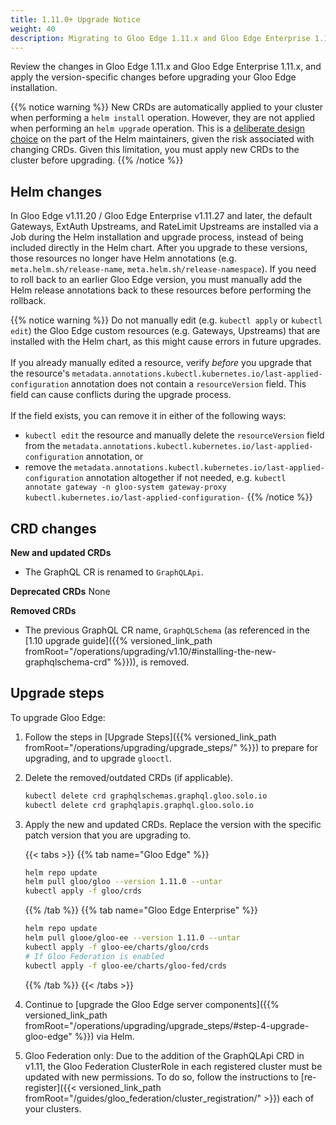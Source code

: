 ```yaml
---
title: 1.11.0+ Upgrade Notice
weight: 40
description: Migrating to Gloo Edge 1.11.x and Gloo Edge Enterprise 1.11.x
---
```


Review the changes in Gloo Edge 1.11.x and Gloo Edge Enterprise 1.11.x, and apply the version-specific changes before upgrading your Gloo Edge installation.

{{% notice warning %}}
New CRDs are automatically applied to your cluster when performing a `helm install` operation.
However, they are not applied when performing an `helm upgrade` operation. This is a [deliberate design choice](https://helm.sh/docs/topics/charts/#limitations-on-crds) on the part of the
Helm maintainers, given the risk associated with changing CRDs. Given this limitation, you must apply new CRDs to the cluster before upgrading.
{{% /notice %}}

## Helm changes

In Gloo Edge v1.11.20 / Gloo Edge Enterprise v1.11.27 and later, the default Gateways, ExtAuth Upstreams, and RateLimit Upstreams are installed via a Job during the Helm installation and upgrade process, instead of being included directly in the Helm chart. After you upgrade to these versions, those resources no longer have Helm annotations (e.g. `meta.helm.sh/release-name`, `meta.helm.sh/release-namespace`). If you need to roll back to an earlier Gloo Edge version, you must manually add the Helm release annotations back to these resources before performing the rollback.

{{% notice warning %}}
Do not manually edit (e.g. `kubectl apply` or `kubectl edit`) the Gloo Edge custom resources (e.g. Gateways, Upstreams) that are installed with the Helm chart, as this might cause errors in future upgrades.
<br/><br/>
If you already manually edited a resource, verify _before_ you upgrade that the resource's `metadata.annotations.kubectl.kubernetes.io/last-applied-configuration` annotation does not contain a `resourceVersion` field. This field can cause conflicts during the upgrade process.
<br/><br/>
If the field exists, you can remove it in either of the following ways:
- `kubectl edit` the resource and manually delete the `resourceVersion` field from the `metadata.annotations.kubectl.kubernetes.io/last-applied-configuration` annotation, or
- remove the `metadata.annotations.kubectl.kubernetes.io/last-applied-configuration` annotation altogether if not needed, e.g. `kubectl annotate gateway -n gloo-system gateway-proxy kubectl.kubernetes.io/last-applied-configuration-`
{{% /notice %}}

## CRD changes

**New and updated CRDs**
- The GraphQL CR is renamed to `GraphQLApi`.

**Deprecated CRDs**
None

**Removed CRDs**
- The previous GraphQL CR name, `GraphQLSchema` (as referenced in the [1.10 upgrade guide]({{% versioned_link_path fromRoot="/operations/upgrading/v1.10/#installing-the-new-graphqlschema-crd" %}})), is removed.

## Upgrade steps

To upgrade Gloo Edge:

1. Follow the steps in [Upgrade Steps]({{% versioned_link_path fromRoot="/operations/upgrading/upgrade_steps/" %}}) to prepare for upgrading, and to upgrade `glooctl`.

2. Delete the removed/outdated CRDs (if applicable).
   ```sh
   kubectl delete crd graphqlschemas.graphql.gloo.solo.io
   kubectl delete crd graphqlapis.graphql.gloo.solo.io
   ```

3. Apply the new and updated CRDs. Replace the version with the specific patch version that you are upgrading to.

   {{< tabs >}}
   {{% tab name="Gloo Edge" %}}
   ```sh
   helm repo update
   helm pull gloo/gloo --version 1.11.0 --untar
   kubectl apply -f gloo/crds
   ```
   {{% /tab %}}
   {{% tab name="Gloo Edge Enterprise" %}}
   ```sh
   helm repo update
   helm pull glooe/gloo-ee --version 1.11.0 --untar
   kubectl apply -f gloo-ee/charts/gloo/crds
   # If Gloo Federation is enabled
   kubectl apply -f gloo-ee/charts/gloo-fed/crds
   ```
   {{% /tab %}}
   {{< /tabs >}}

4. Continue to [upgrade the Gloo Edge server components]({{% versioned_link_path fromRoot="/operations/upgrading/upgrade_steps/#step-4-upgrade-gloo-edge" %}}) via Helm.

5. Gloo Federation only: Due to the addition of the GraphQLApi CRD in v1.11, the Gloo Federation ClusterRole in each registered cluster must be updated with new permissions. To do so, follow the instructions to [re-register]({{< versioned_link_path fromRoot="/guides/gloo_federation/cluster_registration/" >}}) each of your clusters.

